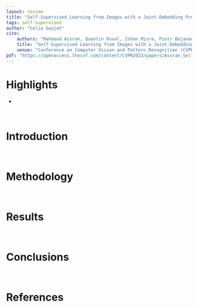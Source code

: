 ```yaml
---
layout: review
title: "Self-Supervised Learning from Images with a Joint-Embedding Predictive Architecture"
tags: self-supervised
author: "Celia Goujat"
cite:
    authors: "Mahmoud Assran, Quentin Duval, Ishan Misra, Piotr Bojanowski, Pascal Vincent, Michael Rabbat, Yann LeCun, Nicolas Ballas"
    title: "Self-Supervised Learning from Images with a Joint-Embedding Predictive Architecture"
    venue: "Conference on Computer Vision and Pattern Recognition (CVPR), 2023"
pdf: "https://openaccess.thecvf.com/content/CVPR2023/papers/Assran_Self-Supervised_Learning_From_Images_With_a_Joint-Embedding_Predictive_Architecture_CVPR_2023_paper.pdf"
---
```


# Highlights

* 

&nbsp;

# Introduction




&nbsp;

# Methodology


&nbsp;

# Results



&nbsp;

# Conclusions



&nbsp;

# References


